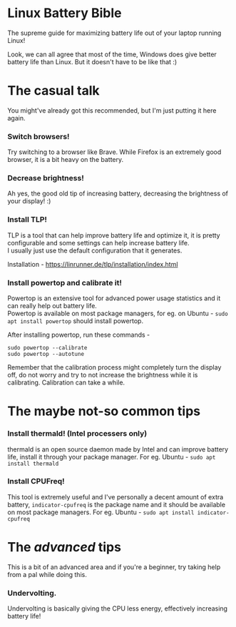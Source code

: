 # Linux Battery Bible
The supreme guide for maximizing battery life out of your laptop running Linux!
     
     
Look, we can all agree that most of the time, Windows does give better battery life than Linux. But it doesn't have to be like that :)

# The casual talk
You might've already got this recommended, but I'm just putting it here again.

### Switch browsers!
Try switching to a browser like Brave. While Firefox is an extremely good browser, it is a bit heavy on the battery.

### Decrease brightness!
Ah yes, the good old tip of increasing battery, decreasing the brightness of your display! :)

### Install TLP!
TLP is a tool that can help improve battery life and optimize it, it is pretty configurable and some settings can help increase battery life.    
I usually just use the default configuration that it generates.    
      
Installation - https://linrunner.de/tlp/installation/index.html    
      
### Install powertop and calibrate it!
Powertop is an extensive tool for advanced power usage statistics and it can really help out battery life.    
Powertop is available on most package managers, for eg. on Ubuntu - `sudo apt install powertop` should install powertop.     
          
After installing powertop, run these commands - 
```
sudo powertop --calibrate
sudo powertop --autotune
```
Remember that the calibration process might completely turn the display off, do not worry and try to not increase the brightness while it is calibrating. Calibration can take a while.

# The maybe not-so common tips

### Install thermald! (Intel processers only)
thermald is an open source daemon made by Intel and can improve battery life, install it through your package manager. For eg. Ubuntu - `sudo apt install thermald`

### Install CPUFreq!
This tool is extremely useful and I've personally a decent amount of extra battery, `indicator-cpufreq` is the package name and it should be available on most package managers. For eg. Ubuntu - `sudo apt install indicator-cpufreq`

# The *advanced* tips

This is a bit of an advanced area and if you're a beginner, try taking help from a pal while doing this.

### Undervolting.
Undervolting is basically giving the CPU less energy, effectively increasing battery life!
